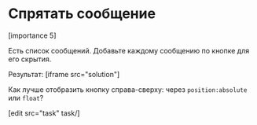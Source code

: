 # Спрятать сообщение

[importance 5]

Есть список сообщений. Добавьте каждому сообщению по кнопке для его скрытия.

Результат:
[iframe src="solution"]

Как лучше отобразить кнопку справа-сверху: через `position:absolute` или `float`?

[edit src="task" task/]
